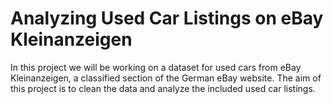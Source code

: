 # Analyzing Used Car Listings on eBay Kleinanzeigen

In this project we will be working on a dataset for used cars from eBay Kleinanzeigen, a classified section of the German eBay website.
The aim of this project is to clean the data and analyze the included used car listings.
